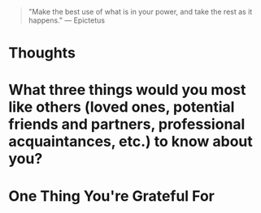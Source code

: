 
> \"Make the best use of what is in your power, and take the rest as it happens.\" — Epictetus

# Thoughts

# What three things would you most like others (loved ones, potential friends and partners, professional acquaintances, etc.) to know about you?

# One Thing You're Grateful For

